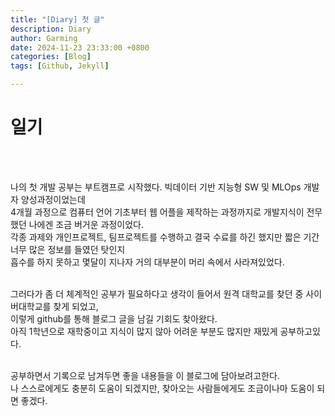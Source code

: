 ```yaml
---
title: "[Diary] 첫 글"
description: Diary
author: Garming
date: 2024-11-23 23:33:00 +0800
categories: [Blog]
tags: [Github, Jekyll]

---
```


# 일기
<br><br>

나의 첫 개발 공부는 부트캠프로 시작했다. 빅데이터 기반 지능형 SW 및 MLOps 개발자 양성과정이었는데<br>
4개월 과정으로 컴퓨터 언어 기초부터 웹 어플을 제작하는 과정까지로 개발지식이 전무했던 나에겐 조금 버거운 과정이었다.<br>
각종 과제와 개인프로젝트, 팀프로젝트를 수행하고 결국 수료를 하긴 했지만 짧은 기간 너무 많은 정보를 들였던 탓인지<br>
흡수를 하지 못하고 몇달이 지나자 거의 대부분이 머리 속에서 사라져있었다.<br><br>

그러다가 좀 더 체계적인 공부가 필요하다고 생각이 들어서 원격 대학교를 찾던 중 사이버대학교를 찾게 되었고,<br>
이렇게 github를 통해 블로그 글을 남길 기회도 찾아왔다.<br>
아직 1학년으로 재학중이고 지식이 많지 않아 어려운 부분도 많지만 재밌게 공부하고있다.<br><br>

공부하면서 기록으로 남겨두면 좋을 내용들을 이 블로그에 담아보려고한다.<br>
나 스스로에게도 충분히 도움이 되겠지만, 찾아오는 사람들에게도 조금이나마 도움이 되면 좋겠다.<br>

